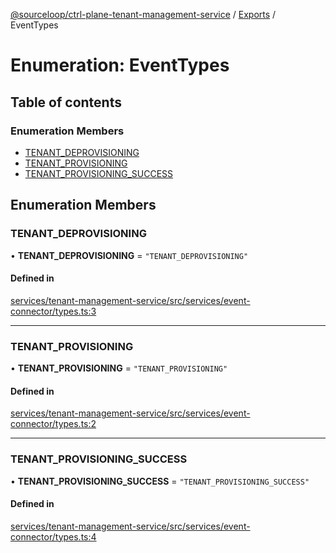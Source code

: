 [@sourceloop/ctrl-plane-tenant-management-service](../README.md) / [Exports](../modules.md) / EventTypes

# Enumeration: EventTypes

## Table of contents

### Enumeration Members

- [TENANT\_DEPROVISIONING](EventTypes.md#tenant_deprovisioning)
- [TENANT\_PROVISIONING](EventTypes.md#tenant_provisioning)
- [TENANT\_PROVISIONING\_SUCCESS](EventTypes.md#tenant_provisioning_success)

## Enumeration Members

### TENANT\_DEPROVISIONING

• **TENANT\_DEPROVISIONING** = ``"TENANT_DEPROVISIONING"``

#### Defined in

[services/tenant-management-service/src/services/event-connector/types.ts:3](https://github.com/sourcefuse/arc-saas/blob/5e03dcb/services/tenant-management-service/src/services/event-connector/types.ts#L3)

___

### TENANT\_PROVISIONING

• **TENANT\_PROVISIONING** = ``"TENANT_PROVISIONING"``

#### Defined in

[services/tenant-management-service/src/services/event-connector/types.ts:2](https://github.com/sourcefuse/arc-saas/blob/5e03dcb/services/tenant-management-service/src/services/event-connector/types.ts#L2)

___

### TENANT\_PROVISIONING\_SUCCESS

• **TENANT\_PROVISIONING\_SUCCESS** = ``"TENANT_PROVISIONING_SUCCESS"``

#### Defined in

[services/tenant-management-service/src/services/event-connector/types.ts:4](https://github.com/sourcefuse/arc-saas/blob/5e03dcb/services/tenant-management-service/src/services/event-connector/types.ts#L4)
